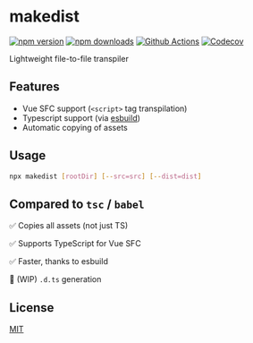 # makedist

[![npm version][npm-version-src]][npm-version-href]
[![npm downloads][npm-downloads-src]][npm-downloads-href]
[![Github Actions][github-actions-src]][github-actions-href]
[![Codecov][codecov-src]][codecov-href]

<!-- ![...](.github/banner.svg) -->

Lightweight file-to-file transpiler

## Features

- Vue SFC support (`<script>` tag transpilation)
- Typescript support (via [esbuild](https://github.com/evanw/esbuild))
- Automatic copying of assets

## Usage

```bash
npx makedist [rootDir] [--src=src] [--dist=dist]
```

## Compared to `tsc` / `babel`

✅ Copies all assets (not just TS)

✅ Supports TypeScript for Vue SFC

✅ Faster, thanks to esbuild

🚧 (WIP) `.d.ts` generation

## License

[MIT](./LICENSE)

<!-- Badges -->
[npm-version-src]: https://img.shields.io/npm/v/makedist?style=flat-square
[npm-version-href]: https://npmjs.com/package/makedist

[npm-downloads-src]: https://img.shields.io/npm/dm/makedist?style=flat-square
[npm-downloads-href]: https://npmjs.com/package/makedist

[github-actions-src]: https://img.shields.io/github/workflow/status/nuxt-contrib/makedist/ci/main?style=flat-square
[github-actions-href]: https://github.com/nuxt-contrib/makedist/actions?query=workflow%3Aci

[codecov-src]: https://img.shields.io/codecov/c/gh/nuxt-contrib/makedist/main?style=flat-square
[codecov-href]: https://codecov.io/gh/nuxt-contrib/makedist
